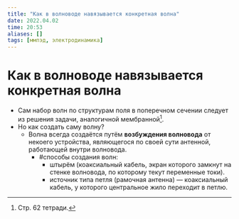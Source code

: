 ```yaml
---
title: "Как в волноводе навязывается конкретная волна"
date: 2022.04.02
time: 20:53
aliases: []
tags: [ммпэд, электродинамика]
---
```


# Как в волноводе навязывается конкретная волна

- Сам набор волн по структурам поля в поперечном сечении следует из решения задачи, аналогичной мембранной[^1].
- Но как создать саму волну?
	- Волна всегда создаётся путём **возбуждения волновода** от некоего устройства, являющегося по своей сути антенной, работающей внутри волновода.
		- #способы создания волн:
			- штырём (коаксиальный кабель, экран которого замкнут на стенке волновода, по которому текут переменные токи).
			- источник типа петля (рамочная антенна) — коаксиальный кабель, у которого центральное жило переходит в петлю.

[^1]: Стр. 62 тетради.